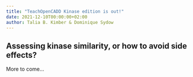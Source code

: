 ```yaml
---
title: "TeachOpenCADD Kinase edition is out!"
date: 2021-12-10T00:00:00+02:00
author: Talia B. Kimber & Dominique Sydow
---
```


## Assessing kinase similarity, or how to avoid side effects?

More to come...